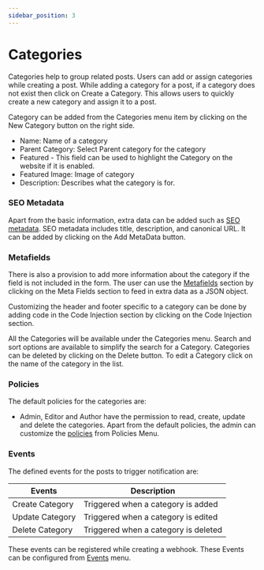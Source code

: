 ```yaml
---
sidebar_position: 3
---
```


# Categories

Categories help to group related posts.
Users can add or assign categories while creating a post. While adding a category for a post, if a category does not exist then click on Create a Category. This allows users to quickly create a new category and assign it to a post.

Category can be added from the Categories menu item by clicking on the New Category button on the right side.

- Name: Name of a category
- Parent Category: Select Parent category for the category
- Featured - This field can be used to highlight the Category on the website if it is enabled.
- Featured Image: Image of category
- Description: Describes what the category is for.

### SEO Metadata
Apart from the basic information, extra data can be added such as [SEO metadata](/docs/features/search-engine-optimisation). SEO metadata includes title, description, and canonical URL. It can be added by clicking on the Add MetaData button.

### Metafields
There is also a provision to add more information about the category if the field is not included in the form. The user can use the [Metafields](/docs/features/extend-features) section by clicking on the Meta Fields section to feed in extra data as a JSON object.

Customizing the header and footer specific to a category can be done by adding code in the Code Injection section by clicking on the Code Injection section.

All the Categories will be available under the Categories menu.
Search and sort options are available to simplify the search for a Category. Categories can be deleted by clicking on the Delete button. To edit a Category click on the name of the category in the list.

### Policies

The default policies for the categories are:

- Admin, Editor and Author have the permission to read, create, update and delete the categories.
  Apart from the default policies, the admin can customize the [policies](/docs/core-concepts/policies) from Policies Menu.

### Events

The defined events for the posts to trigger notification are:

| Events          | Description                          |
| --------------- | ------------------------------------ |
| Create Category | Triggered when a category is added   |
| Update Category | Triggered when a category is edited  |
| Delete Category | Triggered when a category is deleted |

These events can be registered while creating a webhook. These Events can be configured from [Events](/docs/core-concepts/events) menu.

